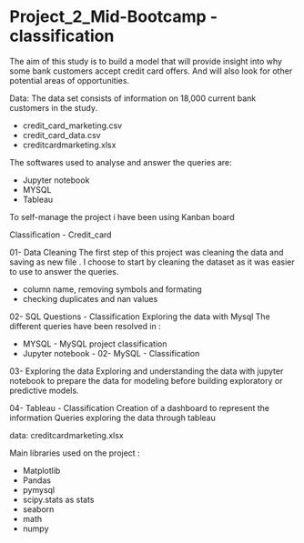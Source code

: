 # Project_2_Mid-Bootcamp - classification
The aim of this study is to build a model that will provide insight into why some bank customers accept credit card offers. 
And will also look for other potential areas of opportunities.


Data: The data set consists of information on 18,000 current bank customers in the study.
- credit_card_marketing.csv
- credit_card_data.csv
- creditcardmarketing.xlsx

The softwares used to analyse and answer the queries are:
- Jupyter notebook
- MYSQL
- Tableau 

To self-manage the project i have been using Kanban board

Classification - Credit_card

01- Data Cleaning
The first step of this project was cleaning the data and saving as new file .
I choose to start by cleaning the dataset as it was easier to use to answer the queries.
- column name, removing  symbols and formating
- checking duplicates and nan values

02- SQL Questions - Classification
Exploring the data with Mysql
The different queries have been resolved in :
- MYSQL - MySQL project classification
- Jupyter notebook - 02- MySQL - Classification 


03- Exploring the data
Exploring and understanding the data with jupyter notebook to prepare the data for modeling before building exploratory or predictive models.


04- Tableau - Classification
Creation of a dashboard to represent the information
Queries exploring the data through tableau

data: creditcardmarketing.xlsx 

Main libraries used on the project  :
- Matplotlib
- Pandas
- pymysql
- scipy.stats as stats
- seaborn
- math
- numpy
 